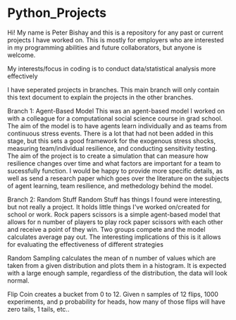 # Python_Projects
Hi!
My name is Peter Bishay and this is a repository for any past or current projects I have worked on. This is mostly for employers who are interested in my programming abilities and future collaborators, but anyone is welcome. 

My interests/focus in coding is to conduct data/statistical analysis more effectively

I have seperated projects in branches. This main branch will only contain this text document to explain the projects in the other branches.

Branch 1: Agent-Based Model
This was an agent-based model I worked on with a colleague for a computational social science course in grad school. The aim of the model is to have agents learn individually and as teams from continuous stress events. There is a lot that had not been added in this stage, but this sets a good framework for the exogenous stress shocks, measuring team/individual resilience, and conducting sensitivity testing. The aim of the project is to create a simulation that can measure how resilience changes over time and what factors are important for a team to sucessfully function. I would be happy to provide more specific details, as well as send a research paper which goes over the literature on the subjects of agent learning, team resilience, and methedology behind the model.

Branch 2: Random Stuff
Random Stuff has things I found were interesting, but not really a project. It holds little things I've worked on/created for school or work. 
Rock papers scissors is a simple agent-based model that allows for n number of players to play rock paper scissors with each other and receive a point of they win. Two groups compete and the model calculates average pay out. The interesting implications of this is it allows for evaluating the effectiveness of different strategies 

Random Sampling calculates the mean of n number of values which are taken from a given distribution and plots them in a histogram. It is expected with a large enough sample, regardless of the distribution, the data will look normal. 

Flip Coin creates a bucket from 0 to 12. Given n samples of 12 flips, 1000 experiments, and p probability for heads, how many of those flips will have zero tails, 1 tails, etc.. 
